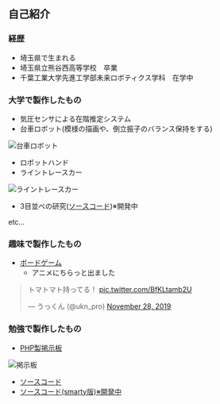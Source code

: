 ## 自己紹介
### 経歴
- 埼玉県で生まれる
- 埼玉県立熊谷西高等学校　卒業
- 千葉工業大学先進工学部未来ロボティクス学科　在学中

### 大学で製作したもの
- 気圧センサによる在階推定システム
- 台車ロボット(模様の描画や、倒立振子のバランス保持をする)

![台車ロボット](https://github.com/kentokura/kentokura.github.io/blob/master/%E5%8F%B0%E8%BB%8A%E3%83%AD%E3%83%9C%E3%83%83%E3%83%88.jpg)

- ロボットハンド
- ライントレースカー

![ライントレースカー](https://github.com/kentokura/kentokura.github.io/blob/master/%E3%83%A9%E3%82%A4%E3%83%B3%E3%83%88%E3%83%AC%E3%83%BC%E3%82%B9%E3%82%AB%E3%83%BC.jpg)

- 3目並べの研究([ソースコード](https://github.com/kentokura/TicTacToe_py))※開発中

etc…

### 趣味で製作したもの
- [ボードゲーム](http://bglabo.main.jp)
  - アニメにちらっと出ました
<blockquote class="twitter-tweet"><p lang="ja" dir="ltr">トマトマト持ってる！ <a href="https://t.co/BfKLtamb2U">pic.twitter.com/BfKLtamb2U</a></p>&mdash; うっくん (@ukn_pro) <a href="https://twitter.com/ukn_pro/status/1200034316874469376?ref_src=twsrc%5Etfw">November 28, 2019</a></blockquote> <script async src="https://platform.twitter.com/widgets.js" charset="utf-8"></script>

### 勉強で製作したもの
- [PHP製掲示板](http://18.182.118.211/board_object/)

![掲示板](https://github.com/kentokura/kentokura.github.io/blob/master/%E6%8E%B2%E7%A4%BA%E6%9D%BF.JPG)

  - [ソースコード](https://github.com/kentokura/board)
  - [ソースコード(smarty版)※開発中](https://github.com/kentokura/board_object)

